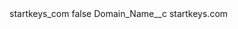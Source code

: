 <?xml version="1.0" encoding="UTF-8"?>
<CustomMetadata xmlns="http://soap.sforce.com/2006/04/metadata" xmlns:xsi="http://www.w3.org/2001/XMLSchema-instance" xmlns:xsd="http://www.w3.org/2001/XMLSchema">
    <label>startkeys_com</label>
    <protected>false</protected>
    <values>
        <field>Domain_Name__c</field>
        <value xsi:type="xsd:string">startkeys.com</value>
    </values>
</CustomMetadata>
